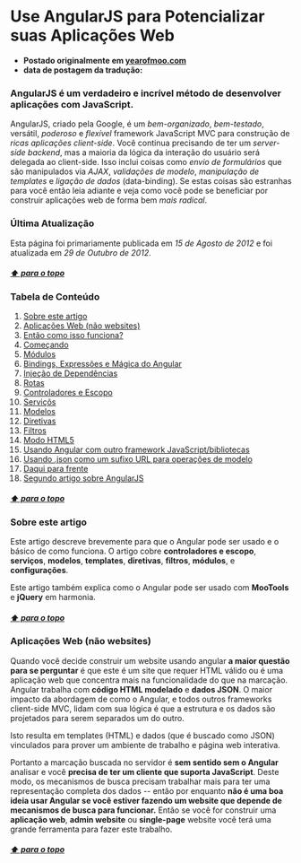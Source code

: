 # Use AngularJS para Potencializar suas Aplicações Web

* **Postado originalmente em [yearofmoo.com](http://www.yearofmoo.com/2012/08/use-angularjs-to-power-your-web-application.html)**
* **data de postagem da tradução:** 

### AngularJS é um verdadeiro e incrível método de desenvolver aplicações com JavaScript.

AngularJS, criado pela Google, é um *bem-organizado*, *bem-testado*, versátil, *poderoso* e *flexível* framework JavaScript MVC para construção de *ricas aplicações client-side*. Você continua precisando de ter um *server-side backend*, mas a maioria da lógica da interação do usuário será delegada ao client-side. Isso inclui coisas como *envio de formulários* que são manipulados via *AJAX*, *validações de modelo*, *manipulação de templates* e *ligação de dados* (data-binding). Se estas coisas são estranhas para você então leia adiante e veja como você pode se beneficiar por construir aplicações web de forma bem *mais radical*.

### Última Atualização
Esta página foi primariamente publicada em *15 de Agosto de 2012* e foi atualizada em *29 de Outubro de 2012*.

##### [⬆ para o topo](https://github.com/eoop/traduz-ai/blob/master/angularjs/003-use-angularjs-para-potencializar-sua-webapp.md#use-angularjs-para-potencializar-suas-aplica%C3%A7%C3%B5es-web)

### Tabela de Conteúdo

01. [Sobre este artigo]()
02. [Aplicações Web (não websites)]()
03. [Então como isso funciona?]()
04. [Começando]()
05. [Módulos]()
06. [Bindings, Expressões e Mágica do Angular]()
07. [Injeção de Dependências]()
08. [Rotas]()
09. [Controladores e Escopo]()
10. [Serviçõs]()
11. [Modelos]()
12. [Diretivas]()
13. [Filtros]()
14. [Modo HTML5]()
15. [Usando Angular com outro framework JavaScript/bibliotecas]()
16. [Usando .json como um sufixo URL para operações de modelo]()
17. [Daqui para frente]()
18. [Segundo artigo sobre AngularJS]()

##### [⬆ para o topo](https://github.com/eoop/traduz-ai/blob/master/angularjs/003-use-angularjs-para-potencializar-sua-webapp.md#use-angularjs-para-potencializar-suas-aplica%C3%A7%C3%B5es-web)

### Sobre este artigo

Este artigo descreve brevemente para que o Angular pode ser usado e o básico de como funciona. O artigo cobre **controladores e escopo**, **serviços**, **modelos**, **templates**, **diretivas**, **filtros**, **módulos**, e **configurações**.

Este artigo também explica como o Angular pode ser usado com **MooTools** e **jQuery** em harmonia.

##### [⬆ para o topo](https://github.com/eoop/traduz-ai/blob/master/angularjs/003-use-angularjs-para-potencializar-sua-webapp.md#use-angularjs-para-potencializar-suas-aplica%C3%A7%C3%B5es-web)

### Aplicações Web (não websites)

Quando você decide construir um website usando angular **a maior questão para se perguntar** é que este é um site que requer HTML válido ou é uma aplicação web que concentra mais na funcionalidade do que na marcação. Angular trabalha com **código HTML modelado** e **dados JSON**. O maior impacto da abordagem de como o Angular, e todos outros frameworks client-side MVC, lidam com sua lógica é que a estrutura e os dados são projetados para serem separados um do outro.

Isto resulta em templates (HTML) e dados (que é buscado como JSON) vinculados para prover um ambiente de trabalho e página web interativa.

Portanto a marcação buscada no servidor é **sem sentido sem o Angular** analisar e você **precisa de ter um cliente que suporta JavaScript**. Deste modo, os mecanismos de busca precisam trabalhar mais para ter uma representação completa dos dados -- então por enquanto **não é uma boa ideia usar Angular se você estiver fazendo um website que depende de mecanismos de busca para funcionar.** Então se você for construir uma **aplicação web**, **admin website** ou **single-page** website você terá uma grande ferramenta para fazer este trabalho. 

##### [⬆ para o topo](https://github.com/eoop/traduz-ai/blob/master/angularjs/003-use-angularjs-para-potencializar-sua-webapp.md#use-angularjs-para-potencializar-suas-aplica%C3%A7%C3%B5es-web)